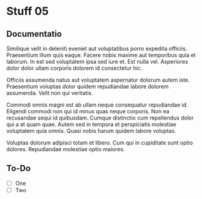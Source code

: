 # Stuff 05

## Documentatio

Similique velit in deleniti eveniet aut voluptatibus porro expedita officiis. Praesentium illum quis eaque. Facere nobis maxime aut temporibus quia et laborum. In est sed voluptatem ipsa sed iure et. Est nulla vel. Asperiores dolor dolor ullam corporis dolorem id consectetur hic.
 
Officiis assumenda natus aut voluptatem aspernatur dolorum autem iste. Praesentium voluptas dolor quidem repudiandae labore dolorem assumenda. Velit non qui veritatis.
 
Commodi omnis magni est ab ullam neque consequatur repudiandae id. Eligendi commodi non qui id minus quas neque corporis. Non ea recusandae sequi id quibusdam. Cumque distinctio cum repellendus dolor qui a at quam quae. Autem sed in tempora et perspiciatis molestiae voluptatem quia omnis. Quasi nobis harum quidem labore voluptas.

Voluptas dolorum adipisci totam et libero. Cum qui in cupiditate sunt optio dolores. Repudiandae molestiae optio maiores.

## To-Do
- [ ] One
- [ ] Two
